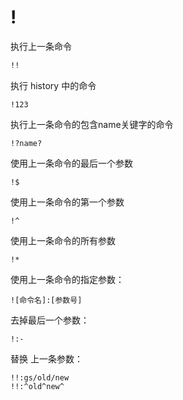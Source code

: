 # !

执行上一条命令

```bash
!!
```

执行 history 中的命令

```纯文本
!123
```

执行上一条命令的包含name关键字的命令

```纯文本
!?name?
```

使用上一条命令的最后一个参数

```纯文本
!$
```

使用上一条命令的第一个参数

```纯文本
!^
```

使用上一条命令的所有参数

```纯文本
!*
```

使用上一条命令的指定参数：

```纯文本
![命令名]:[参数号]
```

去掉最后一个参数：

```纯文本
!:-
```

替换 上一条参数：

```纯文本
!!:gs/old/new
!!:^old^new^
```
